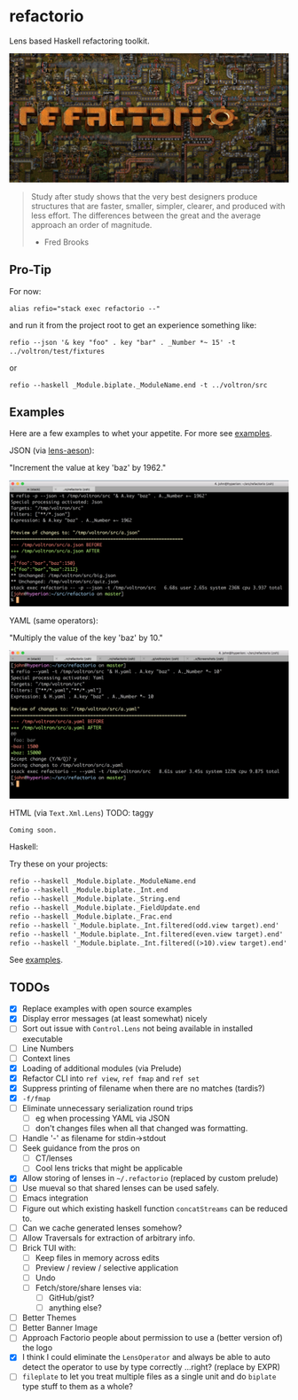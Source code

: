 # refactorio

Lens based Haskell refactoring toolkit.

![refactorio](refactorio.png)

> Study after study shows that the very best designers produce structures that
> are faster, smaller, simpler, clearer, and produced with less effort. The
> differences between the great and the average approach an order of magnitude.
>
> - Fred Brooks

## Pro-Tip

For now:

    alias refio="stack exec refactorio --"

and run it from the project root to get an experience something like:

    refio --json '& key "foo" . key "bar" . _Number *~ 15' -t ../voltron/test/fixtures

or

    refio --haskell _Module.biplate._ModuleName.end -t ../voltron/src

## Examples

Here are a few examples to whet your appetite.  For more see [examples](examples/).

JSON (via [lens-aeson](https://hackage.haskell.org/package/lens-aeson)):

"Increment the value at key 'baz' by 1962."

![JSON Example](examples/json.png)

YAML (same operators):

"Multiply the value of the key 'baz' by 10."

![YAML Example](examples/yaml.png)

HTML (via `Text.Xml.Lens`) TODO: taggy

    Coming soon.

Haskell:

Try these on your projects:

    refio --haskell _Module.biplate._ModuleName.end
    refio --haskell _Module.biplate._Int.end
    refio --haskell _Module.biplate._String.end
    refio --haskell _Module.biplate._FieldUpdate.end
    refio --haskell _Module.biplate._Frac.end
    refio --haskell '_Module.biplate._Int.filtered(odd.view target).end'
    refio --haskell '_Module.biplate._Int.filtered(even.view target).end'
    refio --haskell '_Module.biplate._Int.filtered((>10).view target).end'

See [examples](examples/).

## TODOs

- [X] Replace examples with open source examples
- [X] Display error messages (at least somewhat) nicely
- [ ] Sort out issue with `Control.Lens` not being available in installed executable
- [ ] Line Numbers
- [ ] Context lines
- [X] Loading of additional modules (via Prelude)
- [X] Refactor CLI into `ref view`, `ref fmap` and `ref set`
- [X] Suppress printing of filename when there are no matches (tardis?)
- [X] `-f/fmap`
- [ ] Eliminate unnecessary serialization round trips
  - [ ] eg when processing YAML via JSON
  - [ ] don't changes files when all that changed was formatting.
- [ ] Handle '-' as filename for stdin->stdout
- [ ] Seek guidance from the pros on
  - [ ] CT/lenses
  - [ ] Cool lens tricks that might be applicable
- [X] Allow storing of lenses in `~/.refactorio`  (replaced by custom prelude)
- [ ] Use mueval so that shared lenses can be used safely.
- [ ] Emacs integration
- [ ] Figure out which existing haskell function `concatStreams` can be reduced to.
- [ ] Can we cache generated lenses somehow?
- [ ] Allow Traversals for extraction of arbitrary info.
- [ ] Brick TUI with:
  - [ ] Keep files in memory across edits
  - [ ] Preview / review / selective application
  - [ ] Undo
  - [ ] Fetch/store/share lenses via:
    - [ ] GitHub/gist?
    - [ ] anything else?
- [ ] Better Themes
- [ ] Better Banner Image
- [ ] Approach Factorio people about permission to use a (better version of) the logo
- [X] I think I could eliminate the `LensOperator` and always be able to auto
      detect the operator to use by type correctly ...right? (replace by EXPR)
- [ ] `fileplate` to let you treat multiple files as a single unit and do
      `biplate` type stuff to them as a whole?
